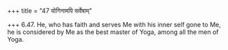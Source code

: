 +++
title = "47 योगिनामपि सर्वेषाम्"

+++
6.47. He, who has faith and serves Me with his inner self gone to Me, he
is considered by Me as the best master of Yoga, among all the men of
Yoga.
